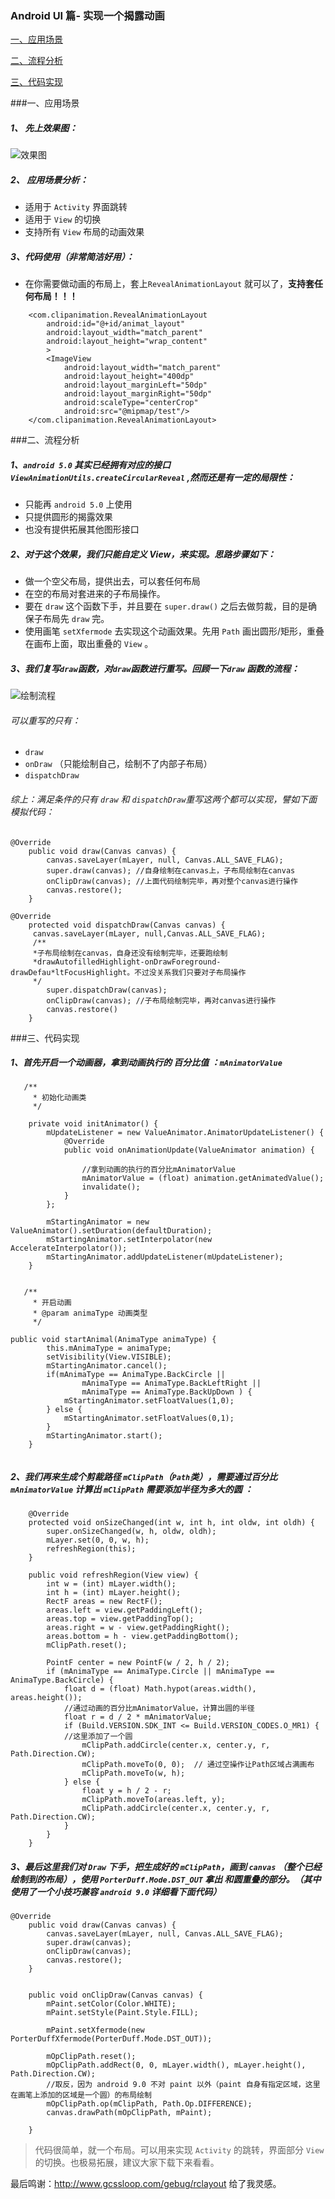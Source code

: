 ### Android UI 篇- 实现一个揭露动画

[一、应用场景](#1)

[二、流程分析](#2)

[三、代码实现](#3)

###一、应用场景
##### 1、 先上效果图：
![效果图](https://upload-images.jianshu.io/upload_images/2788235-6f59dfb29fc8aeb3.gif?imageMogr2/auto-orient/strip)

##### 2、 应用场景分析：
- 适用于 ```Activity``` 界面跳转
- 适用于 ```View``` 的切换
- 支持所有 ```View``` 布局的动画效果


##### 3、代码使用（非常简洁好用）：
- 在你需要做动画的布局上，套上```RevealAnimationLayout``` 就可以了，**支持套任何布局！！！**


```
    <com.clipanimation.RevealAnimationLayout
        android:id="@+id/animat_layout"
        android:layout_width="match_parent"
        android:layout_height="wrap_content"
        >
        <ImageView
            android:layout_width="match_parent"
            android:layout_height="400dp"
            android:layout_marginLeft="50dp"
            android:layout_marginRight="50dp"
            android:scaleType="centerCrop"
            android:src="@mipmap/test"/>
    </com.clipanimation.RevealAnimationLayout>
```


###二、流程分析

##### 1、```android 5.0``` 其实已经拥有对应的接口 ```ViewAnimationUtils.createCircularReveal``` ,然而还是有一定的局限性：
- 只能再 ```android 5.0``` 上使用
- 只提供圆形的揭露效果
- 也没有提供拓展其他图形接口

##### 2、对于这个效果，我们只能自定义 View，来实现。思路步骤如下：
- 做一个空父布局，提供出去，可以套任何布局
- 在空的布局对套进来的子布局操作。
- 要在 ```draw``` 这个函数下手，并且要在 ```super.draw()``` 之后去做剪裁，目的是确保子布局先 ```draw``` 完。
- 使用画笔 ```setXfermode``` 去实现这个动画效果。先用 ```Path``` 画出圆形/矩形，重叠在画布上面，取出重叠的 ```View``` 。

##### 3、我们复写```draw```函数，对```draw```函数进行重写。回顾一下```draw``` 函数的流程：


![绘制流程](https://upload-images.jianshu.io/upload_images/2788235-bf94e6c126b12392.jpg?imageMogr2/auto-orient/strip%7CimageView2/2/w/1240)
###### 可以重写的只有：
- ```draw```
- ```onDraw``` （只能绘制自己，绘制不了内部子布局）
- ```dispatchDraw```

###### 综上：满足条件的只有 ```draw``` 和 ```dispatchDraw```重写这两个都可以实现，譬如下面模拟代码：

```
@Override
    public void draw(Canvas canvas) {
        canvas.saveLayer(mLayer, null, Canvas.ALL_SAVE_FLAG);
        super.draw(canvas); //自身绘制在canvas上，子布局绘制在canvas
        onClipDraw(canvas); //上面代码绘制完毕，再对整个canvas进行操作
        canvas.restore();
    }
```


```
@Override
    protected void dispatchDraw(Canvas canvas) {
     canvas.saveLayer(mLayer, null,Canvas.ALL_SAVE_FLAG);
     /**
     *子布局绘制在canvas，自身还没有绘制完毕，还要跑绘制
     *drawAutofilledHighlight-onDrawForeground-drawDefau*ltFocusHighlight。不过没关系我们只要对子布局操作
     */
        super.dispatchDraw(canvas);
        onClipDraw(canvas); //子布局绘制完毕，再对canvas进行操作
        canvas.restore()
    }
```

###三、代码实现

##### 1、首先开启一个动画器，拿到动画执行的 百分比值 ：```mAnimatorValue ```


```
   /**
     * 初始化动画类
     */

    private void initAnimator() {
        mUpdateListener = new ValueAnimator.AnimatorUpdateListener() {
            @Override
            public void onAnimationUpdate(ValueAnimator animation) {

                //拿到动画的执行的百分比mAnimatorValue
                mAnimatorValue = (float) animation.getAnimatedValue();
                invalidate();
            }
        };

        mStartingAnimator = new ValueAnimator().setDuration(defaultDuration);
        mStartingAnimator.setInterpolator(new AccelerateInterpolator());
        mStartingAnimator.addUpdateListener(mUpdateListener);
    }


   /**
     * 开启动画
     * @param animaType 动画类型
     */

public void startAnimal(AnimaType animaType) {
        this.mAnimaType = animaType;
        setVisibility(View.VISIBLE);
        mStartingAnimator.cancel();
        if(mAnimaType == AnimaType.BackCircle ||
                mAnimaType == AnimaType.BackLeftRight ||
                mAnimaType == AnimaType.BackUpDown ) {
            mStartingAnimator.setFloatValues(1,0);
        } else {
            mStartingAnimator.setFloatValues(0,1);
        }
        mStartingAnimator.start();
    }


```

##### 2、我们再来生成个剪裁路径 ```mClipPath```（```Path```类），需要通过百分比 ```mAnimatorValue``` 计算出 ```mClipPath``` 需要添加半径为多大的圆 ：


```
    @Override
    protected void onSizeChanged(int w, int h, int oldw, int oldh) {
        super.onSizeChanged(w, h, oldw, oldh);
        mLayer.set(0, 0, w, h);
        refreshRegion(this);
    }

    public void refreshRegion(View view) {
        int w = (int) mLayer.width();
        int h = (int) mLayer.height();
        RectF areas = new RectF();
        areas.left = view.getPaddingLeft();
        areas.top = view.getPaddingTop();
        areas.right = w - view.getPaddingRight();
        areas.bottom = h - view.getPaddingBottom();
        mClipPath.reset();

        PointF center = new PointF(w / 2, h / 2);
        if (mAnimaType == AnimaType.Circle || mAnimaType == AnimaType.BackCircle) {
            float d = (float) Math.hypot(areas.width(), areas.height());
            //通过动画的百分比mAnimatorValue，计算出圆的半径
            float r = d / 2 * mAnimatorValue;
            if (Build.VERSION.SDK_INT <= Build.VERSION_CODES.O_MR1) {
            //这里添加了一个圆
                mClipPath.addCircle(center.x, center.y, r, Path.Direction.CW);
                mClipPath.moveTo(0, 0);  // 通过空操作让Path区域占满画布
                mClipPath.moveTo(w, h);
            } else {
                float y = h / 2 - r;
                mClipPath.moveTo(areas.left, y);
                mClipPath.addCircle(center.x, center.y, r, Path.Direction.CW);
            }
        }
    }
```

##### 3、最后这里我们对 ```Draw``` 下手，把生成好的 ```mClipPath```，画到 ```canvas``` （整个已经绘制到的布局），使用 ```PorterDuff.Mode.DST_OUT``` 拿出 和圆重叠的部分。（其中使用了一个小技巧兼容 ```android 9.0``` 详细看下面代码）

```
@Override
    public void draw(Canvas canvas) {
        canvas.saveLayer(mLayer, null, Canvas.ALL_SAVE_FLAG);
        super.draw(canvas);
        onClipDraw(canvas);
        canvas.restore();
    }


    public void onClipDraw(Canvas canvas) {
        mPaint.setColor(Color.WHITE);
        mPaint.setStyle(Paint.Style.FILL);

        mPaint.setXfermode(new PorterDuffXfermode(PorterDuff.Mode.DST_OUT));

        mOpClipPath.reset();
        mOpClipPath.addRect(0, 0, mLayer.width(), mLayer.height(), Path.Direction.CW);
        //取反，因为 android 9.0 不对 paint 以外（paint 自身有指定区域，这里在画笔上添加的区域是一个圆）的布局绘制
        mOpClipPath.op(mClipPath, Path.Op.DIFFERENCE);
        canvas.drawPath(mOpClipPath, mPaint);

    }
```

>代码很简单，就一个布局。可以用来实现 ```Activity``` 的跳转，界面部分 ```View``` 的切换。也极易拓展，建议大家下载下来看看。




最后鸣谢：http://www.gcssloop.com/gebug/rclayout 给了我灵感。



